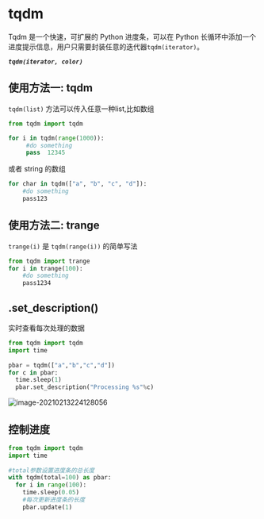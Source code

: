 # tqdm

Tqdm 是一个快速，可扩展的 Python 进度条，可以在 Python 长循环中添加一个进度提示信息，用户只需要封装任意的迭代器`tqdm(iterator)`。

***`tqdm(iterator, color)`***

## 使用方法一: tqdm

`tqdm(list)` 方法可以传入任意一种list,比如数组

```python
from tqdm import tqdm

for i in tqdm(range(1000)):  
     #do something
     pass  12345
```

或者 string 的数组

```python
for char in tqdm(["a", "b", "c", "d"]):
    #do something
    pass123
```

## 使用方法二: trange

`trange(i)` 是 `tqdm(range(i))` 的简单写法

```python
from tqdm import trange
for i in trange(100):
    #do something
    pass1234
```

## .set_description()

实时查看每次处理的数据

```python
from tqdm import tqdm
import time
 
pbar = tqdm(["a","b","c","d"])
for c in pbar:
  time.sleep(1)
  pbar.set_description("Processing %s"%c)
```

![image-20210213224128056](http://image.trouvaille0198.top/image-20210213224128056.png)

## 控制进度

```python
from tqdm import tqdm
import time
 
#total参数设置进度条的总长度
with tqdm(total=100) as pbar:
  for i in range(100):
    time.sleep(0.05)
    #每次更新进度条的长度
    pbar.update(1)
```

